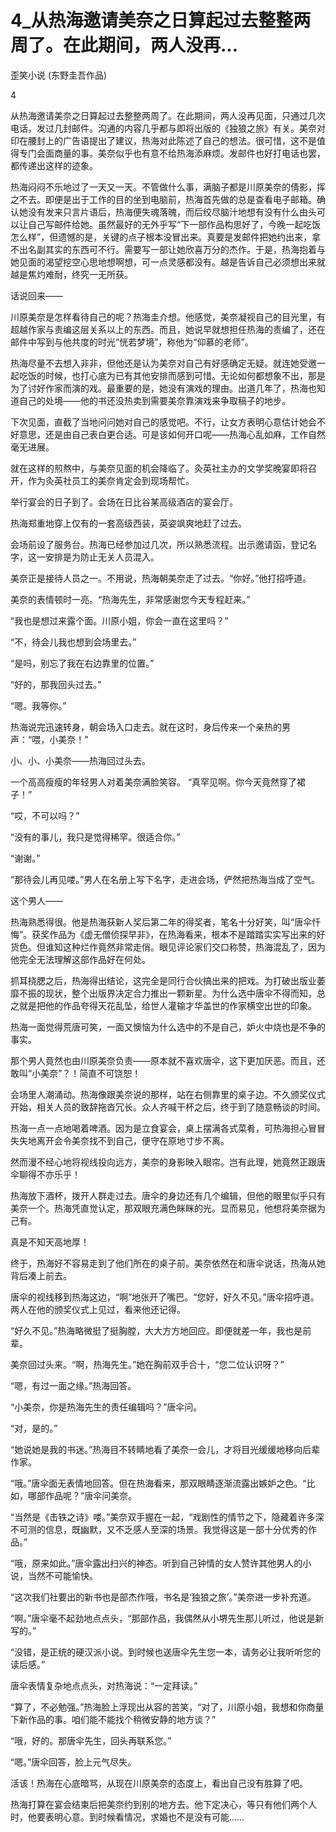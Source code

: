 # 4_从热海邀请美奈之日算起过去整整两周了。在此期间，两人没再...

歪笑小说 (东野圭吾作品)

4

从热海邀请美奈之日算起过去整整两周了。在此期间，两人没再见面，只通过几次电话，发过几封邮件。沟通的内容几乎都与即将出版的《独狼之旅》有关。美奈对印在腰封上的广告语提出了建议，热海对此陈述了自己的想法。很可惜，这不是值得专门会面商量的事。美奈似乎也有意不给热海添麻烦。发邮件也好打电话也罢，都传递出这样的迹象。

热海闷闷不乐地过了一天又一天。不管做什么事，满脑子都是川原美奈的倩影，挥之不去。即便是出于工作的目的坐到电脑前，热海首先做的总是查看电子邮箱。确认她没有发来只言片语后，热海便失魂落魄，而后绞尽脑汁地想有没有什么由头可以让自己写邮件给她。虽然最好的无外乎写“下一部作品构思好了，今晚一起吃饭怎么样”，但遗憾的是，关键的点子根本没冒出来。真要是发邮件把她约出来，拿不出名副其实的东西可不行。需要写一部让她欣喜万分的杰作。于是，热海抱着与她见面的渴望挖空心思地想啊想，可一点灵感都没有。越是告诉自己必须想出来就越是焦灼难耐，终究一无所获。

话说回来——

川原美奈是怎样看待自己的呢？热海圭介想。他感觉，美奈凝视自己的目光里，有超越作家与责编这层关系以上的东西。而且，她说早就想担任热海的责编了，还在邮件中写到与他共度的时光“恍若梦境”，称他为“仰慕的老师”。

热海尽量不去想入非非，但他还是认为美奈对自己有好感确定无疑。就连她受邀一起吃饭的时候，也打心底为已有其他安排而感到可惜。无论如何都想象不出，那是为了讨好作家而演的戏。最重要的是，她没有演戏的理由。出道几年了，热海也知道自己的处境——他的书还没热卖到需要美奈靠演戏来争取稿子的地步。

下次见面，直截了当地问问她对自己的感觉吧。不行，让女方表明心意估计她会不好意思，还是由自己表白更合适。可是该如何开口呢——热海心乱如麻，工作自然毫无进展。

就在这样的煎熬中，与美奈见面的机会降临了。灸英社主办的文学奖晚宴即将召开，作为灸英社员工的美奈肯定会到现场帮忙。

举行宴会的日子到了。会场在日比谷某高级酒店的宴会厅。

热海郑重地穿上仅有的一套高级西装，英姿飒爽地赶了过去。

会场前设了服务台。热海已经参加过几次，所以熟悉流程。出示邀请函，登记名字，这一安排是为防止无关人员混入。

美奈正是接待人员之一。不用说，热海朝美奈走了过去。“你好。”他打招呼道。

美奈的表情顿时一亮。“热海先生，非常感谢您今天专程赶来。”

“我也是想过来露个面。川原小姐，你会一直在这里吗？”

“不，待会儿我也想到会场里去。”

“是吗，别忘了我在右边靠里的位置。”

“好的，那我回头过去。”

“嗯。我等你。”

热海说完迅速转身，朝会场入口走去。就在这时，身后传来一个亲热的男声：“喂，小美奈！”

小、小、小美奈——热海回过头去。

一个高高瘦瘦的年轻男人对着美奈满脸笑容。 “真罕见啊。你今天竟然穿了裙子！”

“哎，不可以吗？”

“没有的事儿，我只是觉得稀罕。很适合你。”

“谢谢。”

“那待会儿再见喽。”男人在名册上写下名字，走进会场，俨然把热海当成了空气。

这个男人——

热海熟悉得很。他是热海获新人奖后第二年的得奖者，笔名十分好笑，叫“唐伞忏悔”。获奖作品为《虚无僧侦探早非》，在热海看来，根本不是踏踏实实写出来的好货色。但谁知这种烂作竟然非常走俏。眼见评论家们交口称赞，热海混乱了，因为他完全无法理解这部作品好在何处。

抓耳挠腮之后，热海得出结论，这完全是同行合伙搞出来的把戏。为打破出版业萎靡不振的现状，整个出版界决定合力推出一颗新星。为什么选中唐伞不得而知，总之就是把他的作品夸得天花乱坠，给世人灌输才华盖世的作家横空出世的印象。

热海一面觉得荒唐可笑，一面又懊恼为什么选中的不是自己，妒火中烧也是不争的事实。

那个男人竟然也由川原美奈负责——原本就不喜欢唐伞，这下更加厌恶。而且，还敢叫“小美奈”？！简直不可饶恕！

会场里人潮涌动。热海像跟美奈说的那样，站在右侧靠里的桌子边。不久颁奖仪式开始，相关人员的致辞拖沓冗长。众人齐喊干杯之后，终于到了随意畅谈的时间。

热海一点一点地喝着啤酒。因为是立食宴会，桌上摆满各式菜肴，可热海担心冒冒失失地离开会令美奈找不到自己，便守在原地寸步不离。

然而漫不经心地将视线投向远方，美奈的身影映入眼帘。岂有此理，她竟然正跟唐伞聊得不亦乐乎！

热海放下酒杯，拨开人群走过去。唐伞的身边还有几个编辑，但他的眼里似乎只有美奈一个。热海凭直觉认定，那双眼充满色眯眯的光。显而易见，他想将美奈据为己有。

真是不知天高地厚！

终于，热海好不容易走到了他们所在的桌子前。美奈依然在和唐伞说话，热海从她背后凑上前去。

唐伞的视线移到热海这边，“啊”地张开了嘴巴。“您好，好久不见。”唐伞招呼道。两人在他的颁奖仪式上见过，看来他还记得。

“好久不见。”热海略微挺了挺胸膛，大大方方地回应。即便就差一年，我也是前辈。

美奈回过头来。“啊，热海先生。”她在胸前双手合十，“您二位认识呀？”

“嗯，有过一面之缘。”热海回答。

“小美奈，你是热海先生的责任编辑吗？”唐伞问。

“对，是的。”

“她说她是我的书迷。”热海目不转睛地看了美奈一会儿，才将目光缓缓地移向后辈作家。

“哦。”唐伞面无表情地回答。但在热海看来，那双眼睛逐渐流露出嫉妒之色。“比如，哪部作品呢？”唐伞问美奈。

“当然是《击铁之诗》喽。”美奈双手握在一起，“戏剧性的情节之下，隐藏着许多深不可测的信息，既幽默，又不乏感人至深的场景。我觉得这是一部十分优秀的作品。”

“哦，原来如此。”唐伞露出扫兴的神态。听到自己钟情的女人赞许其他男人的小说，当然不可能愉快。

“这次我们社要出的新书也是部杰作哦，书名是‘独狼之旅’。”美奈进一步补充道。

“啊。”唐伞毫不起劲地点点头，“那部作品，我偶然从小堺先生那儿听过，他说是新写的。”

“没错，是正统的硬汉派小说。到时候也送唐伞先生您一本，请务必让我听听您的读后感。”

唐伞表情复杂地点点头，对热海说：“一定拜读。”

“算了，不必勉强。”热海脸上浮现出从容的苦笑，“对了，川原小姐，我想和你商量下新作品的事。咱们能不能找个稍微安静的地方谈？”

“哦，好的。那唐伞先生，回头再联系您。”

“嗯。”唐伞回答，脸上元气尽失。

活该！热海在心底暗骂，从现在川原美奈的态度上，看出自己没有胜算了吧。

热海打算在宴会结束后把美奈约到别的地方去。他下定决心，等只有他们两个人时，他要表明心意。到时候看情况，求婚也不是没有可能……
